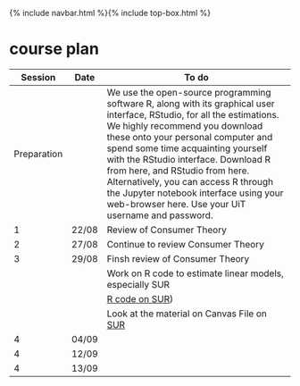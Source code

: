 {% include navbar.html %}{% include top-box.html %}
# course plan 


| Session            | Date        | To do               |
|----------------|-----------------|--------------------|
|Preparation    |                |We use the open-source programming software R, along with its graphical user interface, RStudio, for all the estimations. We highly recommend you download these onto your personal computer and spend some time acquainting yourself with the RStudio interface. Download R from here, and RStudio from here. Alternatively, you can access R through the Jupyter notebook interface using your web-browser here. Use your UiT username and password.                 |
|1|22/08|Review of Consumer Theory|
|2|27/08|Continue to review Consumer Theory|
|3|29/08|Finsh review of Consumer Theory|
||  |Work on R code to estimate linear models, especially SUR|
||  |[R code on SUR](https://uit.instructure.com/courses/35407/files?preview=3158104))|
||  |Look at the material on Canvas File on [SUR](https://uit.instructure.com/courses/35407/files?preview=3158104)|
|4|04/09||
|4|12/09||
|4|13/09||

   





